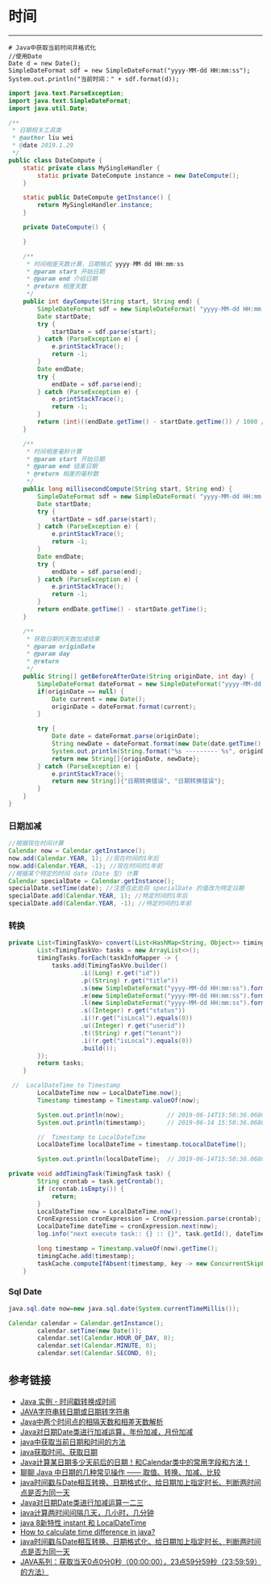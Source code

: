 # 时间
***
```
# Java中获取当前时间并格式化
//使用Date
Date d = new Date();
SimpleDateFormat sdf = new SimpleDateFormat("yyyy-MM-dd HH:mm:ss");
System.out.println("当前时间：" + sdf.format(d));
```

```java
import java.text.ParseException;
import java.text.SimpleDateFormat;
import java.util.Date;

/**
 * 日期相关工具类
 * @author liu wei
 * @date 2019.1.29
 */
public class DateCompute {
    static private class MySingleHandler {
        static private DateCompute instance = new DateCompute();
    }

    static public DateCompute getInstance() {
        return MySingleHandler.instance;
    }

    private DateCompute() {

    }

    /**
     * 时间相差天数计算，日期格式 yyyy-MM-dd HH:mm:ss
     * @param start 开始日期
     * @param end 介绍日期
     * @return 相差天数
     */
    public int dayCompute(String start, String end) {
        SimpleDateFormat sdf = new SimpleDateFormat( "yyyy-MM-dd HH:mm:ss" );
        Date startDate;
        try {
            startDate = sdf.parse(start);
        } catch (ParseException e) {
            e.printStackTrace();
            return -1;
        }
        Date endDate;
        try {
            endDate = sdf.parse(end);
        } catch (ParseException e) {
            e.printStackTrace();
            return -1;
        }
        return (int)((endDate.getTime() - startDate.getTime()) / 1000 / 60 / 60 / 24);
    }

    /**
     * 时间相差毫秒计算
     * @param start 开始日期
     * @param end 结束日期
     * @return 相差的毫秒数
     */
    public long millisecondCompute(String start, String end) {
        SimpleDateFormat sdf = new SimpleDateFormat( "yyyy-MM-dd HH:mm:ss" );
        Date startDate;
        try {
            startDate = sdf.parse(start);
        } catch (ParseException e) {
            e.printStackTrace();
            return -1;
        }
        Date endDate;
        try {
            endDate = sdf.parse(end);
        } catch (ParseException e) {
            e.printStackTrace();
            return -1;
        }
        return endDate.getTime() - startDate.getTime();
    }

    /**
     * 获取日期的天数加减结果
     * @param originDate
     * @param day
     * @return
     */
    public String[] getBeforeAfterDate(String originDate, int day) {
        SimpleDateFormat dateFormat = new SimpleDateFormat("yyyy-MM-dd HH:mm:ss");
        if(originDate == null) {
            Date current = new Date();
            originDate = dateFormat.format(current);
        }

        try {
            Date date = dateFormat.parse(originDate);
            String newDate = dateFormat.format(new Date(date.getTime() - (long)day * 24 * 60 * 60 * 1000));
            System.out.println(String.format("%s --------- %s", originDate, newDate));
            return new String[]{originDate, newDate};
        } catch (ParseException e) {
            e.printStackTrace();
            return new String[]{"日期转换错误", "日期转换错误"};
        }
    }
}
```

### 日期加减
```java
//根据现在时间计算
Calendar now = Calendar.getInstance(); 
now.add(Calendar.YEAR, 1); //现在时间的1年后
now.add(Calendar.YEAR, -1); //现在时间的1年前
//根据某个特定的时间 date (Date 型) 计算
Calendar specialDate = Calendar.getInstance();
specialDate.setTime(date); //注意在此处将 specialDate 的值改为特定日期
specialDate.add(Calendar.YEAR, 1); //特定时间的1年后
specialDate.add(Calendar.YEAR, -1); //特定时间的1年前
```

### 转换

```java
private List<TimingTaskVo> convert(List<HashMap<String, Object>> timingTasks) {
        List<TimingTaskVo> tasks = new ArrayList<>();
        timingTasks.forEach(taskInfoMapper -> {
            tasks.add(TimingTaskVo.builder()
                    .i((Long) r.get("id"))
                    .p((String) r.get("title"))
                    .s(new SimpleDateFormat("yyyy-MM-dd HH:mm:ss").format((((Timestamp) r.get("starttime")).getTime())))
                    .e(new SimpleDateFormat("yyyy-MM-dd HH:mm:ss").format((((Timestamp) r.get("endtime")).getTime())))
                    .l(new SimpleDateFormat("yyyy-MM-dd HH:mm:ss").format((((Timestamp) r.get("lastupdatetime")).getTime())))
                    .s((Integer) r.get("status"))
                    .i(!r.get("isLocal").equals(0))
                    .u((Integer) r.get("userid"))
                    .t((String) r.get("tenant"))
                    .i(!r.get("isLocal").equals(0))
                    .build());
        });
        return tasks;
    }
```

```java
 //  LocalDateTime to Timestamp
        LocalDateTime now = LocalDateTime.now();
        Timestamp timestamp = Timestamp.valueOf(now);

        System.out.println(now);            // 2019-06-14T15:50:36.068076300
        System.out.println(timestamp);      // 2019-06-14 15:50:36.0680763

        //  Timestamp to LocalDateTime
        LocalDateTime localDateTime = timestamp.toLocalDateTime();

        System.out.println(localDateTime);  // 2019-06-14T15:50:36.068076300
```

```java
private void addTimingTask(TimingTask task) {
        String crontab = task.getCrontab();
        if (crontab.isEmpty()) {
            return;
        }
        LocalDateTime now = LocalDateTime.now();
        CronExpression cronExpression = CronExpression.parse(crontab);
        LocalDateTime dateTime = cronExpression.next(now);
        log.info("next execute task:: {} :: {}", task.getId(), dateTime);

        long timestamp = Timestamp.valueOf(now).getTime();
        timingCache.add(timestamp);
        taskCache.computeIfAbsent(timestamp, key -> new ConcurrentSkipListSet<>()).add(task.getId());
    }
```

### Sql Date
```java
java.sql.date now=new java.sql.date(System.currentTimeMillis());

Calendar calendar = Calendar.getInstance();
        calendar.setTime(new Date());
        calendar.set(Calendar.HOUR_OF_DAY, 0);
        calendar.set(Calendar.MINUTE, 0);
        calendar.set(Calendar.SECOND, 0);
```

## 参考链接
- [Java 实例 - 时间戳转换成时间](http://www.runoob.com/java/date-timestamp2date.html)
- [JAVA字符串转日期或日期转字符串](https://blog.csdn.net/cwcwj3069/article/details/52164559)
- [Java中两个时间点的相隔天数和相差天数解析](https://blog.csdn.net/qq_30051139/article/details/55270862)
- [Java对日期Date类进行加减运算，年份加减，月份加减](https://my.oschina.net/u/195267/blog/355171)
- [java中获取当前日期和时间的方法](https://www.jianshu.com/p/f6bd187b7627)
- [java获取时间、获取日期](https://blog.csdn.net/qy1387/article/details/7887696)
- [Java计算某日期多少天前后的日期！和Calendar类中的常用字段和方法！](https://blog.csdn.net/u013456370/article/details/45132373)
- [聊聊 Java 中日期的几种常见操作 —— 取值、转换、加减、比较](https://www.cnblogs.com/honoka/p/4972442.html)
- [java时间戳与Date相互转换、日期格式化、给日期加上指定时长、判断两时间点是否为同一天](https://blog.csdn.net/fanrenxiang/article/details/80531649)
- [Java对日期Date类进行加减运算一二三](https://blog.csdn.net/hacker_Lees/article/details/74351838)
- [java计算两时间间隔几天，几小时，几分钟](https://blog.csdn.net/qq_25905159/article/details/100573463)
- [java 8新特性 instant 和 LocalDateTime](https://blog.csdn.net/fragrant_no1/article/details/83988042)
- [How to calculate time difference in java?](https://stackoverflow.com/questions/4927856/how-to-calculate-time-difference-in-java)
- [java时间戳与Date相互转换、日期格式化、给日期加上指定时长、判断两时间点是否为同一天](https://blog.csdn.net/fanrenxiang/article/details/80531649)
- [JAVA系列：获取当天0点0分0秒（00:00:00），23点59分59秒（23:59:59）的方法）](https://blog.csdn.net/VIP099/article/details/108331578)
